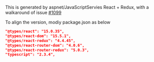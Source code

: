This is generated by aspnet/JavaScriptServies React + Redux, with a walkaround of issue [#1099](https://github.com/aspnet/JavaScriptServices/issues/1099)

To align the version, modiy package.json as below

  ```json
  "@types/react": "15.0.35",
  "@types/react-dom": "15.5.1",
  "@types/react-redux": "4.4.45",
  "@types/react-router-dom": "4.0.6",
  "@types/react-router-redux": "5.0.3",
  "typescript": "2.3.4",
  ```

  